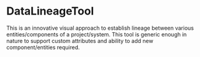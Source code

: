 # DataLineageTool
This is an innovative visual approach to establish lineage between various entities/components of a project/system. This tool is generic enough in nature to support custom attributes and ability to add new component/entities required.
